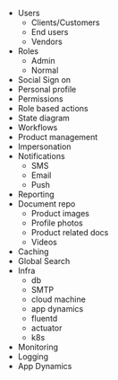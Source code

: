 - Users
  - Clients/Customers
  - End users
  - Vendors
- Roles
  - Admin
  - Normal
- Social Sign on
- Personal profile
- Permissions
- Role based actions
- State diagram 
- Workflows
- Product management
- Impersonation
- Notifications
  - SMS
  - Email
  - Push
- Reporting
- Document repo
  - Product images
  - Profile photos
  - Product related docs
  - Videos
- Caching
- Global Search
- Infra
  - db
  - SMTP
  - cloud machine
  - app dynamics
  - fluentd
  - actuator
  - k8s 
 - Monitoring
 - Logging
 - App Dynamics
